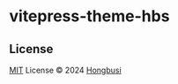 # vitepress-theme-hbs

## License

[MIT](./LICENSE) License © 2024 [Hongbusi](https://github.com/Hongbusi)

